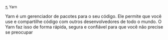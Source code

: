 #

<sub>[:arrow_upper_left:](readme.md) Yarn<sub>

Yarn é um gerenciador de pacotes para o seu código. Ele permite que você use e compartilhe código com outros desenvolvedores de todo o mundo. O Yarn faz isso de forma rápida, segura e confiável para que você não precise se preocupar

